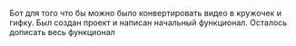 Бот для того что бы можно было конвертировать видео в кружочек и гифку. Был создан проект и написан начальный функционал. Осталось дописать весь функционал 
